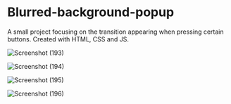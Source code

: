# Blurred-background-popup
A small project focusing on the transition appearing when pressing certain buttons. Created with HTML, CSS and JS.


![Screenshot (193)](https://user-images.githubusercontent.com/125815967/230448797-afdf938b-eb48-410a-8d8d-f0e5a60887fa.png)

![Screenshot (194)](https://user-images.githubusercontent.com/125815967/230448811-e305ad84-5149-4754-b678-9ccc4e28fa7e.png)

![Screenshot (195)](https://user-images.githubusercontent.com/125815967/230448832-dc0ae880-9c7d-4eee-a30c-b8bda1fec0a2.png)

![Screenshot (196)](https://user-images.githubusercontent.com/125815967/230448852-38c26416-f35a-41ed-b07c-91b8579a5b38.png)
